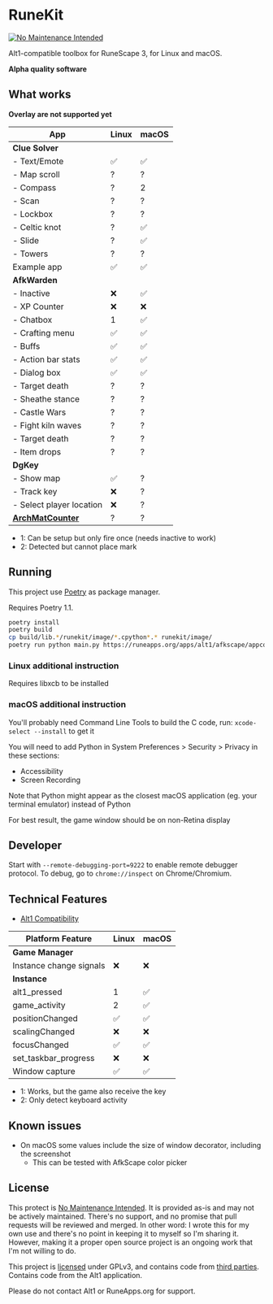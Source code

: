 # RuneKit

[![No Maintenance Intended](https://unmaintained.tech/badge.svg)](https://unmaintained.tech/)

Alt1-compatible toolbox for RuneScape 3, for Linux and macOS.

**Alpha quality software**

## What works

**Overlay are not supported yet**

App                            | Linux | macOS
-------------------------------|-------|----------
**Clue Solver**                | &nbsp; | &nbsp;
- Text/Emote                   | ✅    | ✅
- Map scroll                   | ?     | ?
- Compass                      | ?     | 2
- Scan                         | ?     | ?
- Lockbox                      | ?     | ?
- Celtic knot                  | ?     | ✅
- Slide                        | ?     | ✅
- Towers                       | ?     | ?
Example app                    | ✅    | ✅
**AfkWarden**                  | &nbsp;  | &nbsp;
- Inactive                     | ❌    | ✅
- XP Counter                   | ❌    | ❌
- Chatbox                      | 1     | ✅
- Crafting menu                | ✅    | ✅
- Buffs                        | ✅    | ✅
- Action bar stats             | ✅    | ✅
- Dialog box                   | ✅    | ✅
- Target death                 | ?     | ?
- Sheathe stance               | ?     | ?
- Castle Wars                  | ?     | ?
- Fight kiln waves             | ?     | ?
- Target death                 | ?     | ?
- Item drops                   | ?     | ?
**DgKey**                      | &nbsp; | &nbsp;
- Show map                     | ✅    | ?
- Track key                    | ❌    | ?
- Select player location       | ❌    | ?
**[ArchMatCounter](https://zerogwafa.github.io/ArchMatCounter/appconfig.json)** | ?     | ?

- 1: Can be setup but only fire once (needs inactive to work)
- 2: Detected but cannot place mark

## Running

This project use [Poetry](https://python-poetry.org) as package manager.

Requires Poetry 1.1.

```sh
poetry install
poetry build
cp build/lib.*/runekit/image/*.cpython*.* runekit/image/
poetry run python main.py https://runeapps.org/apps/alt1/afkscape/appconfig.json
```

### Linux additional instruction

Requires libxcb to be installed

### macOS additional instruction

You'll probably need Command Line Tools to build the C code, run: `xcode-select --install` to get it

You will need to add Python in System Preferences > Security > Privacy in these sections:
  - Accessibility
  - Screen Recording 
    
Note that Python might appear as the closest macOS application (eg. your terminal emulator) instead of Python

For best result, the game window should be on non-Retina display

## Developer

Start with `--remote-debugging-port=9222` to enable remote debugger protocol.
To debug, go to `chrome://inspect` on Chrome/Chromium.

## Technical Features

* [Alt1 Compatibility](compatibility.md)

Platform Feature              | Linux | macOS
------------------------------|-------|--------
**Game Manager**              | &nbsp;  | &nbsp;
Instance change signals       | ❌    | ❌
**Instance**                  | &nbsp;  | &nbsp;
alt1_pressed                  | 1     | ✅
game_activity                 | 2     | ✅
positionChanged               | ✅    | ✅
scalingChanged                | ❌    | ❌
focusChanged                  | ✅    | ✅
set_taskbar_progress          | ❌    | ❌
Window capture                | ✅    | ✅

- 1: Works, but the game also receive the key
- 2: Only detect keyboard activity

## Known issues

- On macOS some values include the size of window decorator, including the screenshot
  - This can be tested with AfkScape color picker 

## License

This protect is [No Maintenance Intended](https://unmaintained.tech/).
It is provided as-is and may not be actively maintained. There's no support, and no promise that pull requests will be
reviewed and merged. In other word: I wrote this for my own use and there's no point in keeping it to myself so I'm sharing it.
However, making it a proper open source project is an ongoing work that I'm not willing to do.

This project is [licensed](LICENSE) under GPLv3, and contains code from [third parties](THIRD_PARTY_LICENSE.md).
Contains code from the Alt1 application.

Please do not contact Alt1 or RuneApps.org for support.
